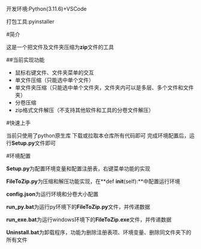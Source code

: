 开发环境:Python(3.11.6)+VSCode

打包工具:pyinstaller

#简介

这是一个把文件及文件夹压缩为**zip**文件的工具

##当前实现功能

- 鼠标右键文件、文件夹菜单的交互
- 单文件压缩（只能选中单个文件）
- 单文件夹压缩（只能选中单个文件夹，文件夹内可以是多层、多个文件和文件夹）
- 分卷压缩
- zip格式文件解压（不支持其他软件和工具的分卷文件解压）

#快速上手

当前只使用了python原生库
下载或拉取本仓库所有代码即可
完成环境配置后，运行**Setup.py**文件即可

#环境配置

**Setup.py**为配置环境变量和配置注册表，右键菜单功能的实现

**FileToZip.py**为压缩和解压功能实现，在**def __init__(self):**中配置运行环境

**config.json**为运行环境和分卷大小配置

**run_py.bat**为运行py环境下的**FileToZip.py**文件，并传递数据

**run_exe.bat**为运行windows环境下的**FileToZip.exe**文件，并传递数据

**Uninstall.bat**为卸载程序，功能为删除注册表项、环境变量、删除同文件夹下的所有文件
